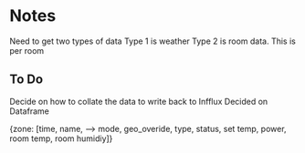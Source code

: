 # Notes

Need to get two types of data
Type 1 is weather
Type 2 is room data. This is per room

## To Do
Decide on how to collate the data to write back to Infflux
Decided on Dataframe



{zone: [time, name, --> mode, geo_overide, type, status, set temp, power, room temp, room humidiy]}

